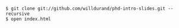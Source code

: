 
    $ git clone git://github.com/willdurand/phd-intro-slides.git --recursive
    $ open index.html

